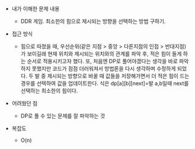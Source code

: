 * 내가 이해한 문제 내용
  - DDR 게임. 최소한의 힘으로 제시되는 방향을 선택하는 방법 구하기. 

* 접근 방식
  - 힘으로 따졌을 때, 우선순위(같은 지점 > 중앙 > 다른지점의 인접 > 반대지점)가 보이길래 현재 위치와 제시되는 위치와의 관계를 파악 후, 적은 힘이 들게 하는 순서로 적용시키고자 했다. 또, 처음엔 DP로 풀어야겠다는 생각을 바로 파악하지 못했지만 코드가 점점 더러워져서 방법론을 다시 생각하며 수정하게 되었다. 두 발 중 제시되는 방향으로 바꿀 때 값들을 저장해가면서 더 적은 힘이 드는 경우를 선택하여 값을 업데이트한다. 식은 dp[a][b][next]=발 a,b일때 next를 선택하는 최소한의 힘이다. 

* 어려웠던 점
  - DP로 풀 수 있는 문제를 잘 파악하는 것

* 복잡도
  - O(n)

